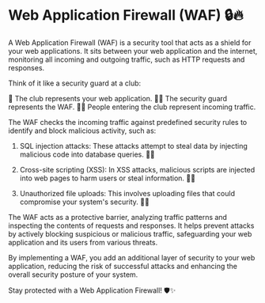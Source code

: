 # Web Application Firewall (WAF) 🔒🔥

A Web Application Firewall (WAF) is a security tool that acts as a shield for your web applications. It sits between your web application and the internet, monitoring all incoming and outgoing traffic, such as HTTP requests and responses.

Think of it like a security guard at a club:

🏢 The club represents your web application.
👮‍♂️ The security guard represents the WAF.
🚶‍♂️ People entering the club represent incoming traffic.

The WAF checks the incoming traffic against predefined security rules to identify and block malicious activity, such as:

1. SQL injection attacks: These attacks attempt to steal data by injecting malicious code into database queries. 🚫💉

2. Cross-site scripting (XSS): In XSS attacks, malicious scripts are injected into web pages to harm users or steal information. 🚫📜

3. Unauthorized file uploads: This involves uploading files that could compromise your system's security. 🚫📂

 
The WAF acts as a protective barrier, analyzing traffic patterns and inspecting the contents of requests and responses. It helps prevent attacks by actively blocking suspicious or malicious traffic, safeguarding your web application and its users from various threats.

By implementing a WAF, you add an additional layer of security to your web application, reducing the risk of successful attacks and enhancing the overall security posture of your system.

Stay protected with a Web Application Firewall! 🛡️✨